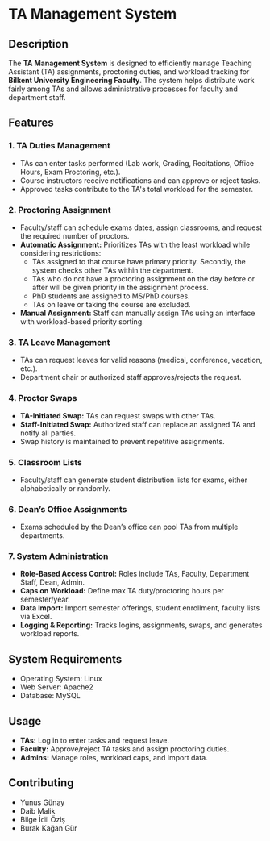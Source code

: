 # TA Management System

## Description
The **TA Management System** is designed to efficiently manage Teaching Assistant (TA) assignments, proctoring duties, and workload tracking for **Bilkent University Engineering Faculty**. The system helps distribute work fairly among TAs and allows administrative processes for faculty and department staff.

## Features
### 1. TA Duties Management
* TAs can enter tasks performed (Lab work, Grading, Recitations, Office Hours, Exam Proctoring, etc.).
* Course instructors receive notifications and can approve or reject tasks.
* Approved tasks contribute to the TA's total workload for the semester.

### 2. Proctoring Assignment
* Faculty/staff can schedule exams dates, assign classrooms, and request the required number of proctors.
* **Automatic Assignment:** Prioritizes TAs with the least workload while considering restrictions:
    - TAs assigned to that course have primary priority. Secondly, the system checks other TAs within the department.
    - TAs who do not have a proctoring assignment on the day before or after will be given priority in the assignment process.
    - PhD students are assigned to MS/PhD courses.
    - TAs on leave or taking the course are excluded.
* **Manual Assignment:** Staff can manually assign TAs using an interface with workload-based priority sorting.

### 3. TA Leave Management
* TAs can request leaves for valid reasons (medical, conference, vacation, etc.).
* Department chair or authorized staff approves/rejects the request.

### 4. Proctor Swaps
* **TA-Initiated Swap:** TAs can request swaps with other TAs.
* **Staff-Initiated Swap:** Authorized staff can replace an assigned TA and notify all parties.
* Swap history is maintained to prevent repetitive assignments.

### 5. Classroom Lists
* Faculty/staff can generate student distribution lists for exams, either alphabetically or randomly.

### 6. Dean’s Office Assignments
* Exams scheduled by the Dean’s office can pool TAs from multiple departments.

### 7. System Administration
- **Role-Based Access Control:** Roles include TAs, Faculty, Department Staff, Dean, Admin.
- **Caps on Workload:** Define max TA duty/proctoring hours per semester/year.
- **Data Import:** Import semester offerings, student enrollment, faculty lists via Excel.
- **Logging & Reporting:** Tracks logins, assignments, swaps, and generates workload reports.

## System Requirements
* Operating System: Linux
* Web Server: Apache2
* Database: MySQL

## Usage
* **TAs:** Log in to enter tasks and request leave.
* **Faculty:** Approve/reject TA tasks and assign proctoring duties.
* **Admins:** Manage roles, workload caps, and import data.

## Contributing
* Yunus Günay
* Daib Malik
* Bilge İdil Öziş
* Burak Kağan Gür